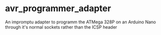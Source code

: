 # avr_programmer_adapter
An impromptu adapter to programm the ATMega 328P on an Arduino Nano through it's normal sockets rather than the ICSP header
